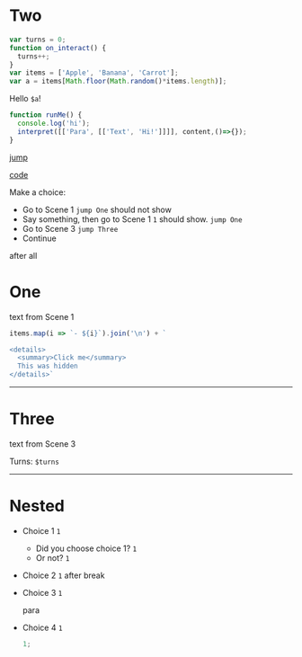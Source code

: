 
# Two

```js
var turns = 0;
function on_interact() {
  turns++;
}
var items = ['Apple', 'Banana', 'Carrot'];
var a = items[Math.floor(Math.random()*items.length)];
```

Hello `$a`!

```js
function runMe() {
  console.log('hi');
  interpret([['Para', [['Text', 'Hi!']]]], content,()=>{});
}
```

[jump](#One)

[code](!runMe)

Make a choice:

- Go to Scene 1 `jump One` should not show
- Say something, then go to Scene 1 `1` should show. `jump One`
- Go to Scene 3 `jump Three`
- Continue

after all

# One

text from Scene 1

```js meta
items.map(i => `- ${i}`).join('\n') + `

<details>
  <summary>Click me</summary>
  This was hidden
</details>`
```

---

# Three

text from Scene 3

Turns: `$turns`

---

# Nested

- Choice 1 `1`
    - Did you choose choice 1? `1`
    - Or not? `1`
- Choice 2 `1` after
    break
- Choice 3 `1`

    para
- Choice 4 `1`

    ```js
    1;
    ```
